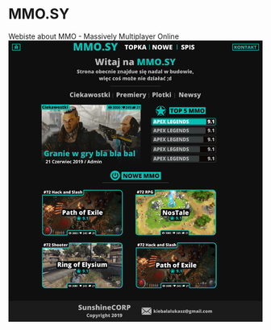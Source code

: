# MMO.SY
Webiste about MMO - Massively Multiplayer Online
![alt text](https://github.com/TheSunshined/MMO.SY/blob/master/PreRenderMMO.SY.png?raw=true)
